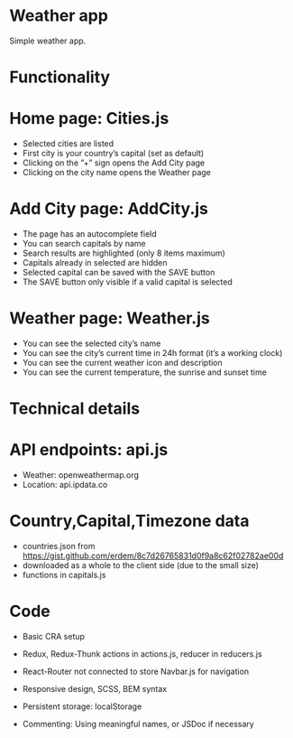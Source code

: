 # Weather app

Simple weather app. 

# Functionality
# Home page: Cities.js

- Selected cities are listed
- First city is your country’s capital (set as default)
- Clicking on the ”+” sign opens the Add City page
- Clicking on the city name opens the Weather page

# Add City page: AddCity.js

- The page has an autocomplete field
- You can search capitals by name
- Search results are highlighted (only 8 items maximum)
- Capitals already in selected are hidden
- Selected capital can be saved with the SAVE button
- The SAVE button only visible if a valid capital is selected

# Weather page: Weather.js

- You can see the selected city’s name
- You can see the city’s current time in 24h format (it’s a working clock)
- You can see the current weather icon and description
- You can see the current temperature, the sunrise and sunset time

# Technical details
# API endpoints: api.js

- Weather: openweathermap.org
- Location: api.ipdata.co

# Country,Capital,Timezone  data

- countries.json from https://gist.github.com/erdem/8c7d26765831d0f9a8c62f02782ae00d
- downloaded as a whole to the client side (due to the small size)
- functions in capitals.js

# Code

- Basic CRA setup

- Redux, Redux-Thunk
actions in actions.js, 
reducer in reducers.js

- React-Router
not connected to store
Navbar.js for navigation

- Responsive design, SCSS, BEM syntax

- Persistent storage: localStorage

- Commenting: Using meaningful names, or JSDoc if necessary